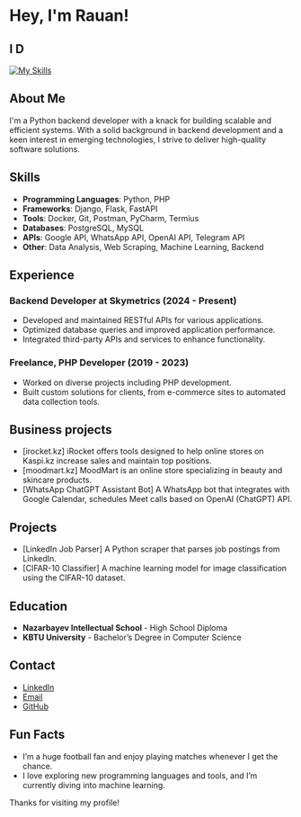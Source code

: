 # Hey, I'm Rauan!

## I D
[![My Skills](https://skillicons.dev/icons?i=py,django,github,docker,linkedin,postman,postgres,pycharm,rabbitmq,redis,selenium,tensowflow)](https://skillicons.dev)

## About Me
I'm a Python backend developer with a knack for building scalable and efficient systems. With a solid background in backend development and a keen interest in emerging technologies, I strive to deliver high-quality software solutions.

## Skills
- **Programming Languages**: Python, PHP
- **Frameworks**: Django, Flask, FastAPI
- **Tools**: Docker, Git, Postman, PyCharm, Termius
- **Databases**: PostgreSQL, MySQL
- **APIs**: Google API, WhatsApp API, OpenAI API, Telegram API
- **Other**: Data Analysis, Web Scraping, Machine Learning, Backend

## Experience
### Backend Developer at Skymetrics (2024 - Present)
- Developed and maintained RESTful APIs for various applications.
- Optimized database queries and improved application performance.
- Integrated third-party APIs and services to enhance functionality.

### Freelance, PHP Developer (2019 - 2023)
- Worked on diverse projects including PHP development.
- Built custom solutions for clients, from e-commerce sites to automated data collection tools.

## Business projects
- [irocket.kz] iRocket offers tools designed to help online stores on Kaspi.kz increase sales and maintain top positions.
- [moodmart.kz] MoodMart is an online store specializing in beauty and skincare products.
- [WhatsApp ChatGPT Assistant Bot] A WhatsApp bot that integrates with Google Calendar, schedules Meet calls based on OpenAI (ChatGPT) API.


## Projects
- [LinkedIn Job Parser] A Python scraper that parses job postings from LinkedIn. 
- [CIFAR-10 Classifier] A machine learning model for image classification using the CIFAR-10 dataset.


## Education
- **Nazarbayev Intellectual School** - High School Diploma
- **KBTU University** - Bachelor’s Degree in Computer Science

## Contact
- [LinkedIn](https://www.linkedin.com/in/devrauan/)
- [Email](mailto:nezoxplay555@gmail.com)
- [GitHub](https://github.com/kulmaganbetov)

## Fun Facts
- I’m a huge football fan and enjoy playing matches whenever I get the chance.
- I love exploring new programming languages and tools, and I’m currently diving into machine learning.

Thanks for visiting my profile! 
